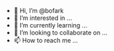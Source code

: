 - 👋 Hi, I’m @bofark
- 👀 I’m interested in ...
- 🌱 I’m currently learning ...
- 💞️ I’m looking to collaborate on ...
- 📫 How to reach me ...

<!---
bofark/bofark is a ✨ special ✨ repository because its `README.md` (this file) appears on your GitHub profile.
You can click the Preview link to take a look at your changes.
--->
